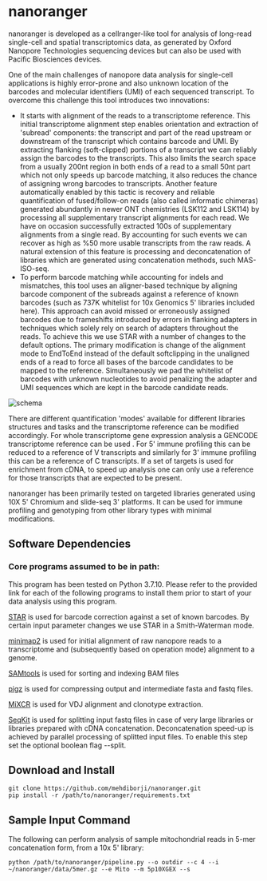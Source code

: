 # nanoranger

nanoranger is developed as a cellranger-like tool for analysis of long-read single-cell and spatial transcriptomics data, as generated by Oxford Nanopore Technologies sequencing devices but can also be used with Pacific Biosciences devices.

One of the main challenges of nanopore data analysis for single-cell applications is highly error-prone and also unknown location of the barcodes and molecular identifiers (UMI) of each sequenced transcript. To overcome this challenge this tool introduces two innovations:

- It starts with alignment of the reads to a transcriptome reference. This initial transcriptome alignment step enables orientation and extraction of 'subread' components: the transcript and part of the read upstream or downstream of the transcript which contains barcode and UMI. By extracting flanking (soft-clipped) portions of a transcript we can reliably assign the barcodes to the transcripts. This also limits the search space from a usually 200nt region in both ends of a read to a small 50nt part which not only speeds up barcode matching, it also reduces the chance of assigning wrong barcodes to transcripts. Another feature automatically enabled by this tactic is recovery and reliable quantification of fused/follow-on reads (also called informatic chimeras) generated abundantly in newer ONT chemistries (LSK112 and LSK114) by processing all supplementary transcript alignments for each read. We have on occasion successfully extracted 100s of supplementary alignments from a single read. By accounting for such events we can recover as high as %50 more usable transcripts from the raw reads. A natural extension of this feature is processing and deconcatenation of libraries which are generated using concatenation methods, such MAS-ISO-seq.
- To perform barcode matching while accounting for indels and mismatches, this tool uses an aligner-based technique by aligning barcode component of the subreads against a reference of known barcodes (such as 737K whitelist for 10x Genomics 5' libraries included here). This approach can avoid missed or erroneously assigned barcodes due to frameshifts introduced by errors in flanking adapters in techniques which solely rely on search of adapters throughout the reads. To achieve this we use STAR with a number of changes to the default options. The primary modification is change of the alignment mode to EndToEnd instead of the default softclipping in the unaligned ends of a read to force all bases of the barcode candidates to be mapped to the reference. Simultaneously we pad the whitelist of barcodes with unknown nucleotides to avoid penalizing the adapter and UMI sequences which are kept in the barcode candidate reads.

![schema](https://raw.githubusercontent.com/mehdiborji/nanoranger/main/data/schema.png)

There are different quantification 'modes' available for different libraries structures and tasks and the transcriptome reference can be modified accordingly. For whole transcriptome gene expression analysis a GENCODE transcriptome reference can be used . For 5' immune profiling this can be reduced to a reference of V transcripts and similarly for 3' immune profiling this can be a reference of C transcripts. If a set of targets is used for enrichment from cDNA, to speed up analysis one can only use a reference for those transcripts that are expected to be present.

nanoranger has been primarily tested on targeted libraries generated using 10X 5' Chromium and slide-seq 3' platforms. It can be used for immune profiling and genotyping from other library types with minimal modifications.

## Software Dependencies 
### Core programs assumed to be in path:
This program has been tested on Python 3.7.10. Please refer to the provided link for each of the following programs to install them prior to start of your data analysis using this program.

[STAR](https://github.com/alexdobin/STAR) is used for barcode correction against a set of known barcodes. By certain input parameter changes we use STAR in a Smith-Waterman mode.

[minimap2](https://github.com/lh3/minimap2) is used for initial alignment of raw nanopore reads to a transcriptome and (subsequently based on operation mode) alignment to a genome. 

[SAMtools](http://www.htslib.org/download/) is used for sorting and indexing BAM files

[pigz](https://zlib.net/pigz/) is used for compressing output and intermediate fasta and fastq files.

[MiXCR](https://github.com/milaboratory/mixcr) is used for VDJ alignment and clonotype extraction.

[SeqKit](https://bioinf.shenwei.me/seqkit/) is used for splitting input fastq files in case of very large libraries or libraries prepared with cDNA concatenation. Deconcatenation speed-up is achieved by parallel processing of splitted input files. To enable this step set the optional boolean flag --split.

## Download and Install
```
git clone https://github.com/mehdiborji/nanoranger.git
pip install -r /path/to/nanoranger/requirements.txt

```
## Sample Input Command 
The following can perform analysis of sample mitochondrial reads in 5-mer concatenation form, from a 10x 5' library:
```
python /path/to/nanoranger/pipeline.py --o outdir --c 4 --i ~/nanoranger/data/5mer.gz --e Mito --m 5p10XGEX --s
```

